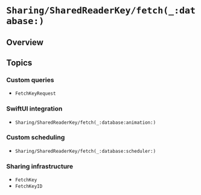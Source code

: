 # ``Sharing/SharedReaderKey/fetch(_:database:)``

## Overview

## Topics

### Custom queries

- ``FetchKeyRequest``

### SwiftUI integration

- ``Sharing/SharedReaderKey/fetch(_:database:animation:)``

### Custom scheduling

- ``Sharing/SharedReaderKey/fetch(_:database:scheduler:)``

### Sharing infrastructure

- ``FetchKey``
- ``FetchKeyID``
